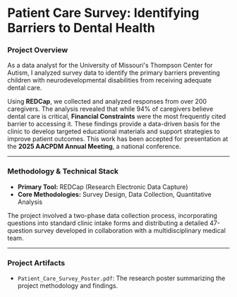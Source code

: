 # Patient Care Survey: Identifying Barriers to Dental Health

### Project Overview

As a data analyst for the University of Missouri's Thompson Center for Autism, I analyzed survey data to identify the primary barriers preventing children with neurodevelopmental disabilities from receiving adequate dental care.

Using **REDCap**, we collected and analyzed responses from over 200 caregivers. The analysis revealed that while 94% of caregivers believe dental care is critical, **Financial Constraints** were the most frequently cited barrier to accessing it. These findings provide a data-driven basis for the clinic to develop targeted educational materials and support strategies to improve patient outcomes. This work has been accepted for presentation at the **2025 AACPDM Annual Meeting**, a national conference.

---

### Methodology & Technical Stack

* **Primary Tool:** REDCap (Research Electronic Data Capture)
* **Core Methodologies:** Survey Design, Data Collection, Quantitative Analysis

The project involved a two-phase data collection process, incorporating questions into standard clinic intake forms and distributing a detailed 47-question survey developed in collaboration with a multidisciplinary medical team.

---

### Project Artifacts

* `Patient_Care_Survey_Poster.pdf`: The research poster summarizing the project methodology and findings.
